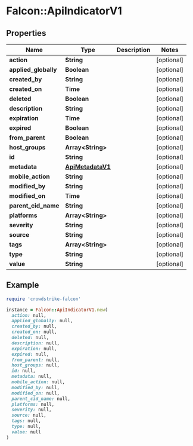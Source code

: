 # Falcon::ApiIndicatorV1

## Properties

| Name | Type | Description | Notes |
| ---- | ---- | ----------- | ----- |
| **action** | **String** |  | [optional] |
| **applied_globally** | **Boolean** |  | [optional] |
| **created_by** | **String** |  | [optional] |
| **created_on** | **Time** |  | [optional] |
| **deleted** | **Boolean** |  | [optional] |
| **description** | **String** |  | [optional] |
| **expiration** | **Time** |  | [optional] |
| **expired** | **Boolean** |  | [optional] |
| **from_parent** | **Boolean** |  | [optional] |
| **host_groups** | **Array&lt;String&gt;** |  | [optional] |
| **id** | **String** |  | [optional] |
| **metadata** | [**ApiMetadataV1**](ApiMetadataV1.md) |  | [optional] |
| **mobile_action** | **String** |  | [optional] |
| **modified_by** | **String** |  | [optional] |
| **modified_on** | **Time** |  | [optional] |
| **parent_cid_name** | **String** |  | [optional] |
| **platforms** | **Array&lt;String&gt;** |  | [optional] |
| **severity** | **String** |  | [optional] |
| **source** | **String** |  | [optional] |
| **tags** | **Array&lt;String&gt;** |  | [optional] |
| **type** | **String** |  | [optional] |
| **value** | **String** |  | [optional] |

## Example

```ruby
require 'crowdstrike-falcon'

instance = Falcon::ApiIndicatorV1.new(
  action: null,
  applied_globally: null,
  created_by: null,
  created_on: null,
  deleted: null,
  description: null,
  expiration: null,
  expired: null,
  from_parent: null,
  host_groups: null,
  id: null,
  metadata: null,
  mobile_action: null,
  modified_by: null,
  modified_on: null,
  parent_cid_name: null,
  platforms: null,
  severity: null,
  source: null,
  tags: null,
  type: null,
  value: null
)
```

